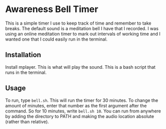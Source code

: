 # Awareness Bell Timer 
This is a simple timer I use to keep track of time and remember to take breaks. The default sound is a meditation bell I have that I recorded. I was using an online meditation timer to mark out intervals of working time and I wanted one that I could easily run in the terminal. 

## Installation
Install mplayer. This is what will play the sound. This is a bash script that runs in the terminal. 

## Usage 
To run, type `bell.sh`. This will run the timer for 30 minutes. 
To change the amount of minutes, enter that number as the first argument after the command. So for 10 minutes, write `bell.sh 10`. 
You can run from anywhere by adding the directory to PATH and making the audio location absolute (rather than relative). 
